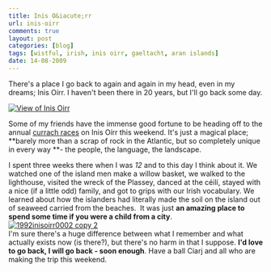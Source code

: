```yaml
---
title: Inis O&iacute;rr
url: inis-oirr
comments: true
layout: post
categories: [blog]
tags: [wistful, irish, inis oirr, gaeltacht, aran islands]
date: 14-08-2009
---
```

<p class="intro">There's a place I go back to again and again in my head, even in my dreams; Inis O&iacute;rr. I haven't been there in 20 years, but I'll go back some day.</p>
<a href="http://www.flickr.com/photos/paulmmay/2330868701/" title="View of Inis Oirr by paulmmay, on Flickr"><img src="http://farm3.static.flickr.com/2002/2330868701_1abbb40e21.jpg" class="flickr" alt="View of Inis Oirr" /></a>

Some of my friends have the immense good fortune to be heading off to the annual <a href="http://www.flickr.com/photos/30602805@N08/sets/72157610849180805/">currach races</a> on Inis O&iacute;rr this weekend. It's just a magical place; **barely more than a scrap of rock in the Atlantic, but so completely unique in every way **- the people, the language, the landscape. 

I spent three weeks there when I was <em>12</em> and to this day I think about it. We watched one of the island men make a willow basket, we walked to the lighthouse, visited the wreck of the Plassey, danced at the c&eacute;il&iacute;, stayed with a nice (if a little odd) family, and got to grips with our Irish vocabulary. We learned about how the islanders had literally made the soil on the island out of seaweed carried from the beaches.&nbsp; It was just **an amazing place to spend some time if you were a child from a city**. <br />
<a href="http://www.flickr.com/photos/paulmmay/2331745984/" title="1992inisoirr0002 copy 2 by paulmmay, on Flickr"><img src="http://farm4.static.flickr.com/3044/2331745984_6dc52a3ab8.jpg" class="flickr" alt="1992inisoirr0002 copy 2" /></a><br />
I'm sure there's a huge difference between what I remember and what actually exists now (is there?), but there's no harm in that I suppose. **I'd love to go back, I will go back - soon enough**. Have a ball Ciarj and all who are making the trip this weekend.



